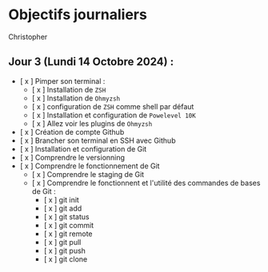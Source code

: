 # Objectifs journaliers

Christopher

## Jour 3 (Lundi 14 Octobre 2024) :

- [ x ] Pimper son terminal :
  - [ x ] Installation de `ZSH`
  - [ x ] Installation de `Ohmyzsh`
  - [ x ] configuration de `ZSH` comme shell par défaut
  - [ x ] Installation et configuration de `Powelevel 10K`
  - [ x ] Allez voir les plugins de `Ohmyzsh`
- [ x ] Création de compte Github
- [ x ] Brancher son terminal en SSH avec Github
- [ x ] Installation et configuration de Git
- [ x ] Comprendre le versionning
- [ x ] Comprendre le fonctionnement de Git
  - [ x ] Comprendre le staging de Git
  - [ x ] Comprendre le fonctionnent et l'utilité des commandes de bases de Git :
    - [ x ] git init
    - [ x ] git add
    - [ x ] git status
    - [ x ] git commit
    - [ x ] git remote
    - [ x ] git pull
    - [ x ] git push
    - [ x ] git clone
